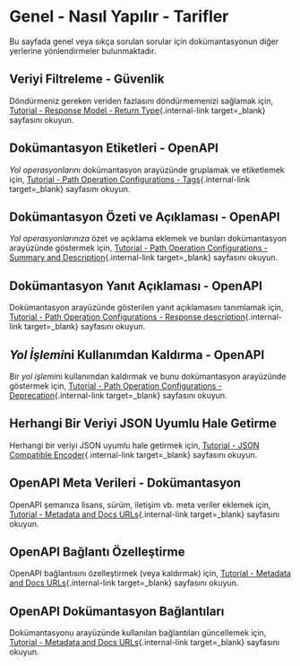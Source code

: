 # Genel - Nasıl Yapılır - Tarifler

Bu sayfada genel veya sıkça sorulan sorular için dokümantasyonun diğer yerlerine yönlendirmeler bulunmaktadır.

## Veriyi Filtreleme - Güvenlik

Döndürmeniz gereken veriden fazlasını döndürmemenizi sağlamak için, [Tutorial - Response Model - Return Type](../tutorial/response-model.md){.internal-link target=_blank} sayfasını okuyun.

## Dokümantasyon Etiketleri - OpenAPI

*Yol operasyonlarını* dokümantasyon arayüzünde gruplamak ve etiketlemek için, [Tutorial - Path Operation Configurations - Tags](../tutorial/path-operation-configuration.md#tags){.internal-link target=_blank} sayfasını okuyun.

## Dokümantasyon Özeti ve Açıklaması - OpenAPI

*Yol operasyonlarınıza* özet ve açıklama eklemek ve bunları dokümantasyon arayüzünde göstermek için, [Tutorial - Path Operation Configurations - Summary and Description](../tutorial/path-operation-configuration.md#summary-and-description){.internal-link target=_blank} sayfasını okuyun.

## Dokümantasyon Yanıt Açıklaması - OpenAPI

Dokümantasyon arayüzünde gösterilen yanıt açıklamasını tanımlamak için, [Tutorial - Path Operation Configurations - Response description](../tutorial/path-operation-configuration.md#response-description){.internal-link target=_blank} sayfasını okuyun.

## *Yol İşlemi*ni Kullanımdan Kaldırma - OpenAPI

Bir *yol işlemi*ni kullanımdan kaldırmak ve bunu dokümantasyon arayüzünde göstermek için, [Tutorial - Path Operation Configurations - Deprecation](../tutorial/path-operation-configuration.md#deprecate-a-path-operation){.internal-link target=_blank} sayfasını okuyun.

## Herhangi Bir Veriyi JSON Uyumlu Hale Getirme

Herhangi bir veriyi JSON uyumlu hale getirmek için, [Tutorial - JSON Compatible Encoder](../tutorial/encoder.md){.internal-link target=_blank} sayfasını okuyun.

## OpenAPI Meta Verileri - Dokümantasyon

OpenAPI şemanıza lisans, sürüm, iletişim vb. meta veriler eklemek için, [Tutorial - Metadata and Docs URLs](../tutorial/metadata.md){.internal-link target=_blank} sayfasını okuyun.

## OpenAPI Bağlantı Özelleştirme

OpenAPI bağlantısını özelleştirmek (veya kaldırmak) için, [Tutorial - Metadata and Docs URLs](../tutorial/metadata.md#openapi-url){.internal-link target=_blank} sayfasını okuyun.

## OpenAPI Dokümantasyon Bağlantıları

Dokümantasyonu arayüzünde kullanılan bağlantıları güncellemek için, [Tutorial - Metadata and Docs URLs](../tutorial/metadata.md#docs-urls){.internal-link target=_blank} sayfasını okuyun.
